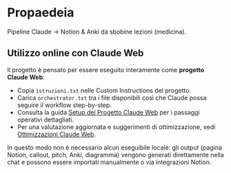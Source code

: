 # Propaedeia

Pipeline Claude → Notion & Anki da sbobine lezioni (medicina).

## Utilizzo online con Claude Web

Il progetto è pensato per essere eseguito interamente come **progetto Claude Web**:

- Copia `istruzioni.txt` nelle Custom Instructions del progetto.
- Carica `orchestrator.txt` tra i file disponibili così che Claude possa seguire il workflow step-by-step.
- Consulta la guida [Setup del Progetto Claude Web](docs/claude_web_project.md) per i passaggi operativi dettagliati.
- Per una valutazione aggiornata e suggerimenti di ottimizzazione, vedi [Ottimizzazioni Claude Web](docs/ottimizzazioni_claude_web.md).

In questo modo non è necessario alcun eseguibile locale: gli output (pagina Notion, callout, pitch, Anki, diagramma) vengono generati direttamente nella chat e possono essere importati manualmente o via integrazioni Notion.
